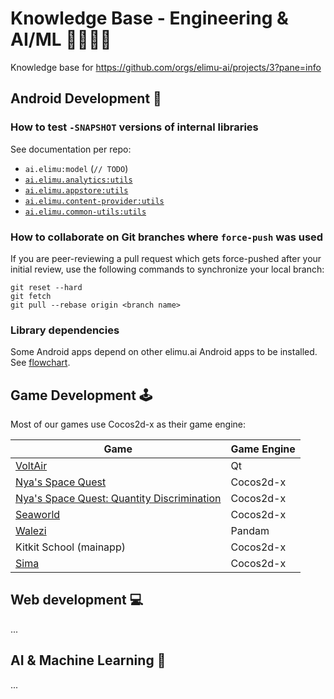 # Knowledge Base - Engineering & AI/ML 👩🏽‍💻📱

Knowledge base for https://github.com/orgs/elimu-ai/projects/3?pane=info

## Android Development 📱

### How to test `-SNAPSHOT` versions of internal libraries

See documentation per repo:
* `ai.elimu:model` (`// TODO`)
* [`ai.elimu.analytics:utils`](https://github.com/elimu-ai/analytics/blob/main/README.md#how-to-test--snapshot-versions-of-the-utils-library)
* [`ai.elimu.appstore:utils`](https://github.com/elimu-ai/appstore/blob/main/README.md#how-to-test--snapshot-versions-of-the-utils-library)
* [`ai.elimu.content-provider:utils`](https://github.com/elimu-ai/content-provider/blob/main/README.md#how-to-test--snapshot-versions-of-the-utils-library)
* [`ai.elimu.common-utils:utils`](https://github.com/elimu-ai/common-utils/blob/main/README.md#how-to-publish-a-snapshot-for-local-development--testing)

### How to collaborate on Git branches where `force-push` was used

If you are peer-reviewing a pull request which gets force-pushed after your initial review, use the following commands to synchronize your local branch:

```
git reset --hard
git fetch
git pull --rebase origin <branch name>
```

### Library dependencies

Some Android apps depend on other elimu.ai Android apps to be installed. See 
[flowchart](https://github.com/elimu-ai/wiki/blob/main/SOFTWARE_ARCHITECTURE.md#library-dependencies).

## Game Development 🕹️

Most of our games use Cocos2d-x as their game engine:

| Game | Game Engine |
| -------- | -------- |
| [VoltAir](https://github.com/elimu-ai/VoltAir) | Qt |
| [Nya's Space Quest](https://github.com/elimu-ai/nyas-space-quest) | Cocos2d-x |
| [Nya's Space Quest: Quantity Discrimination](https://github.com/elimu-ai/nyas-space-quest-qd) | Cocos2d-x |
| [Seaworld](https://github.com/elimu-ai/seaworld) | Cocos2d-x |
| [Walezi](https://github.com/elimu-ai/walezi-android) | Pandam |
| Kitkit School (mainapp) | Cocos2d-x |
| [Sima](https://github.com/elimu-ai/sima) | Cocos2d-x |

## Web development 💻

...

## AI & Machine Learning 🤖

...
